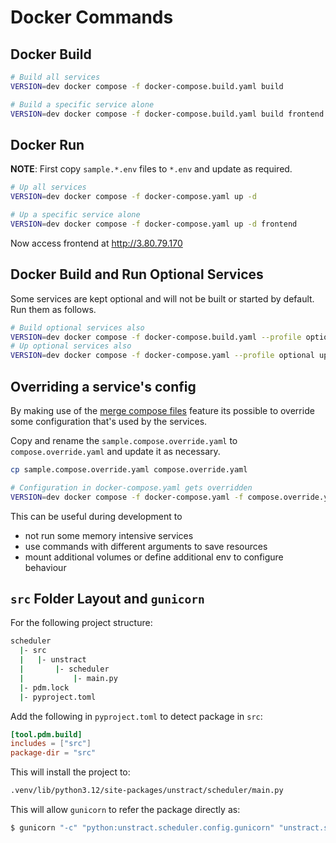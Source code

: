 # Docker Commands

## Docker Build

```bash
# Build all services
VERSION=dev docker compose -f docker-compose.build.yaml build

# Build a specific service alone
VERSION=dev docker compose -f docker-compose.build.yaml build frontend
```

## Docker Run

**NOTE**: First copy `sample.*.env` files to `*.env` and update as required.

```bash
# Up all services
VERSION=dev docker compose -f docker-compose.yaml up -d

# Up a specific service alone
VERSION=dev docker compose -f docker-compose.yaml up -d frontend
```

Now access frontend at http://3.80.79.170


## Docker Build and Run Optional Services

Some services are kept optional and will not be built or started by default. Run them as follows.

```bash
# Build optional services also
VERSION=dev docker compose -f docker-compose.build.yaml --profile optional build
# Up optional services also
VERSION=dev docker compose -f docker-compose.yaml --profile optional up -d
```

## Overriding a service's config

By making use of the [merge compose files](https://docs.docker.com/compose/how-tos/multiple-compose-files/merge/) feature its
possible to override some configuration that's used by the services.

Copy and rename the `sample.compose.override.yaml` to `compose.override.yaml` and update it as necessary.

```bash
cp sample.compose.override.yaml compose.override.yaml

# Configuration in docker-compose.yaml gets overridden
VERSION=dev docker compose -f docker-compose.yaml -f compose.override.yaml up -d
```

This can be useful during development to

- not run some memory intensive services
- use commands with different arguments to save resources
- mount additional volumes or define additional env to configure behaviour

## `src` Folder Layout and `gunicorn`

For the following project structure:

```bash
scheduler
  |- src
  |   |- unstract
  |       |- scheduler
  |           |- main.py
  |- pdm.lock
  |- pyproject.toml
```

Add the following in `pyproject.toml` to detect package in `src`:

```pyproject.toml
[tool.pdm.build]
includes = ["src"]
package-dir = "src"
```

This will install the project to:

```bash
.venv/lib/python3.12/site-packages/unstract/scheduler/main.py
```

This will allow `gunicorn` to refer the package directly as:

```bash
$ gunicorn "-c" "python:unstract.scheduler.config.gunicorn" "unstract.scheduler.main:app"
```
